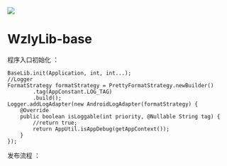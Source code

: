 [![](https://jitpack.io/v/WZLYAndroid/WzlyLib-base.svg)](https://jitpack.io/#WZLYAndroid/WzlyLib-base)

# WzlyLib-base

程序入口初始化 ： 

	BaseLib.init(Application, int, int...);
	//Logger
	FormatStrategy formatStrategy = PrettyFormatStrategy.newBuilder()
	        .tag(AppConstant.LOG_TAG)
	        .build();
	Logger.addLogAdapter(new AndroidLogAdapter(formatStrategy) {
	    @Override
	    public boolean isLoggable(int priority, @Nullable String tag) {
	        //return true;
	        return AppUtil.isAppDebug(getAppContext());
	    }
	});




发布流程 ：
